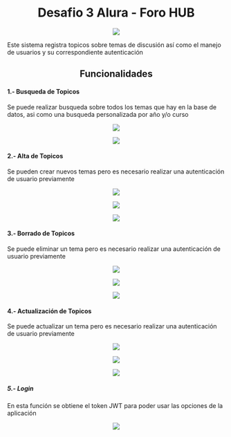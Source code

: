 <h1 align="center">Desafio 3 Alura - Foro HUB</h1>
<p align="center"><img src="https://github.com/user-attachments/assets/0db9fb67-a7df-43c2-b958-e6c66e961cda"></img></p>
<p>Este sistema registra topicos sobre temas de discusión así como el manejo de usuarios y su correspondiente autenticación</p>
<h2 align="center">Funcionalidades</h2>
<h4>1.- Busqueda de Topicos</h4>
<p>Se puede realizar busqueda sobre todos los temas que hay en la base de datos, asi como una busqueda personalizada por año y/o curso</p>
<p align="center"><img src="https://github.com/user-attachments/assets/f3f3ace4-036f-4119-8e44-ba617680b0e6"></img></p>
<p align="center"><img src="https://github.com/user-attachments/assets/b1a11f4e-da49-4997-ba36-d82a0e6f4acb"></img></p>

<h4>2.- Alta de Topicos</h4>
<p>Se pueden crear nuevos temas pero es necesario realizar una autenticación de usuario previamente</p>
<p align="center"><img src="https://github.com/user-attachments/assets/ab6505f9-acb5-4da5-826f-ef62a3e9776b"></img></p>
<p align="center"><img src="https://github.com/user-attachments/assets/363f5745-6378-4e99-b7dd-d2761654d964"></img></p>
<p align="center"><img src="https://github.com/user-attachments/assets/8da45fbc-3474-4118-8e3f-d5068dcaf09c"></img></p>
<h4>3.- Borrado de Topicos</h4>
<p>Se puede eliminar un tema pero es necesario realizar una autenticación de usuario previamente</p>
<p align="center"><img src="https://github.com/user-attachments/assets/09d93dcb-1c32-4229-9a53-3d96c9af0b30"></img></p>
<p align="center"><img src="https://github.com/user-attachments/assets/c0ae46a4-2b4d-492d-87aa-ddd3c936f169"></img></p>
<p align="center"><img src="https://github.com/user-attachments/assets/de2d569a-3920-4021-8493-036b17c0972b"></img></p>

<h4>4.- Actualización de Topicos</h4>
<p>Se puede actualizar un tema pero es necesario realizar una autenticación de usuario previamente</p>
<p align="center"><img src="https://github.com/user-attachments/assets/810f315b-5ece-4619-9741-970ed54c46c1"></img></p>
<p align="center"><img src="https://github.com/user-attachments/assets/2515c30a-189e-440a-94ab-67adf7c70067"></img></p>
<p align="center"><img src="https://github.com/user-attachments/assets/1ba4c62c-6177-418a-b269-996a26788bb0"></img></p>

<h5>5.- Login</h5>
<p>En esta función se obtiene el token JWT para poder usar las opciones de la aplicación</p>
<p align="center"><img src="https://github.com/user-attachments/assets/b533c3df-4010-41fe-b24d-bf769c8a4f65"></img></p>
